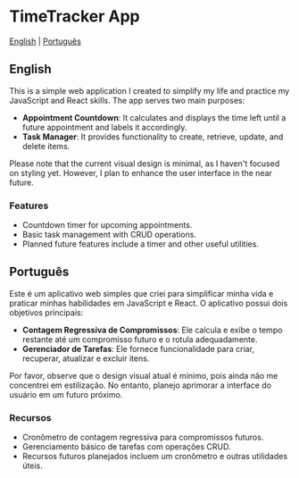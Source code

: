 
# TimeTracker App

[English](#english) | [Português](#português)

## English

This is a simple web application I created to simplify my life and practice my JavaScript and React skills. The app serves two main purposes:

- **Appointment Countdown**: It calculates and displays the time left until a future appointment and labels it accordingly.
- **Task Manager**: It provides functionality to create, retrieve, update, and delete items.

Please note that the current visual design is minimal, as I haven't focused on styling yet. However, I plan to enhance the user interface in the near future.

### Features

- Countdown timer for upcoming appointments.
- Basic task management with CRUD operations.
- Planned future features include a timer and other useful utilities.

## Português

Este é um aplicativo web simples que criei para simplificar minha vida e praticar minhas habilidades em JavaScript e React. O aplicativo possui dois objetivos principais:

- **Contagem Regressiva de Compromissos**: Ele calcula e exibe o tempo restante até um compromisso futuro e o rotula adequadamente.
- **Gerenciador de Tarefas**: Ele fornece funcionalidade para criar, recuperar, atualizar e excluir itens.

Por favor, observe que o design visual atual é mínimo, pois ainda não me concentrei em estilização. No entanto, planejo aprimorar a interface do usuário em um futuro próximo.

### Recursos

- Cronômetro de contagem regressiva para compromissos futuros.
- Gerenciamento básico de tarefas com operações CRUD.
- Recursos futuros planejados incluem um cronômetro e outras utilidades úteis.

